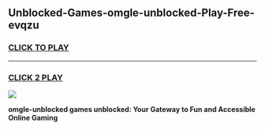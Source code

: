 
## Unblocked-Games-omgle-unblocked-Play-Free-evqzu
<h3>
<a href="https://premium76.site?title=omgle-unblocked&ref=21A">CLICK TO PLAY</a></h3>
<hr>

<h3>
<a href="https://premium76.site?title=omgle-unblocked&ref=21A">CLICK 2 PLAY</a>
  
</h3>

<a href="https://premium76.site?title=omgle-unblocked&ref=21A"><img src="https://clearcache.store/games.png"></a>


**omgle-unblocked games unblocked: Your Gateway to Fun and Accessible Online Gaming**
